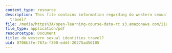 ```yaml
---
content_type: resource
description: This file contains information regarding do western sexual identities
  travel?
file: /media/https%3A/open-learning-course-data-rc.s3.amazonaws.com/21a-231j-gender-sexuality-and-society-spring-2006/0706b3fe767af300edd420275ad56105_MIT21A_213JS06_other_iden.pdf
file_type: application/pdf
resourcetype: Document
title: do western sexual identities travel?
uid: 0706b3fe-767a-f300-edd4-20275ad56105
---
```

